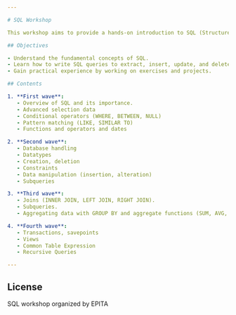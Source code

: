 ```yaml
--- 

# SQL Workshop

This workshop aims to provide a hands-on introduction to SQL (Structured Query Language). SQL is a programming language used to manage and manipulate relational databases.

## Objectives

- Understand the fundamental concepts of SQL.
- Learn how to write SQL queries to extract, insert, update, and delete data.
- Gain practical experience by working on exercises and projects.

## Contents

1. **First wave**:
   - Overview of SQL and its importance.
   - Advanced selection data
   - Conditional operators (WHERE, BETWEEN, NULL)
   - Pattern matching (LIKE, SIMILAR TO)
   - Functions and operators and dates

2. **Second wave**:
   - Database handling
   - Datatypes
   - Creation, deletion
   - Constraints
   - Data manipulation (insertion, alteration)
   - Subqueries

3. **Third wave**:
   - Joins (INNER JOIN, LEFT JOIN, RIGHT JOIN).
   - Subqueries.
   - Aggregating data with GROUP BY and aggregate functions (SUM, AVG, COUNT, etc.).

4. **Fourth wave**:
   - Transactions, savepoints
   - Views
   - Common Table Expression
   - Recursive Queries

---
```


## License
SQL workshop organized by EPITA
